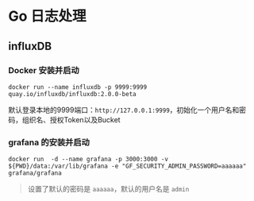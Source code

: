 # Go 日志处理

## influxDB

### Docker 安装并启动
```
docker run --name influxdb -p 9999:9999 quay.io/influxdb/influxdb:2.0.0-beta
```
默认登录本地的9999端口：`http://127.0.0.1:9999`，初始化一个用户名和密码，组织名、授权Token以及Bucket

### grafana 的安装并启动

```
docker run  -d --name grafana -p 3000:3000 -v ${PWD}/data:/var/lib/grafana -e "GF_SECURITY_ADMIN_PASSWORD=aaaaaa" grafana/grafana
```
> 设置了默认的密码是 `aaaaaa`，默认的用户名是 `admin`
